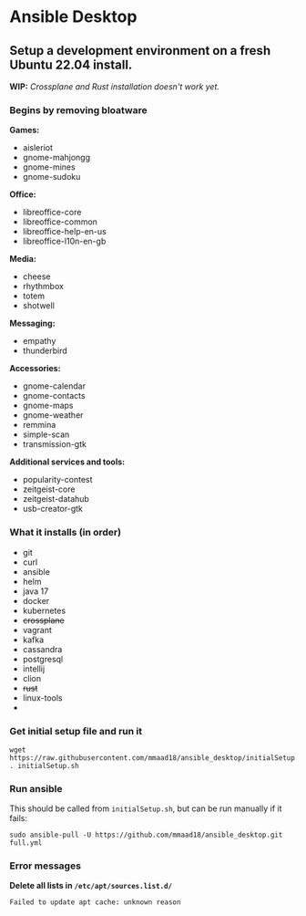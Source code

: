 # Ansible Desktop 

## Setup a development environment on a fresh Ubuntu 22.04 install.

**WIP:** *Crossplane and Rust installation doesn't work yet.*

### Begins by removing bloatware

**Games:**
- aisleriot
- gnome-mahjongg
- gnome-mines
- gnome-sudoku

**Office:**
- libreoffice-core
- libreoffice-common
- libreoffice-help-en-us
- libreoffice-l10n-en-gb

**Media:**
- cheese
- rhythmbox
- totem
- shotwell

**Messaging:**
- empathy
- thunderbird

**Accessories:**
- gnome-calendar
- gnome-contacts
- gnome-maps
- gnome-weather
- remmina
- simple-scan
- transmission-gtk

**Additional services and tools:**
- popularity-contest
- zeitgeist-core
- zeitgeist-datahub
- usb-creator-gtk


### What it installs (in order)

- git
- curl
- ansible
- helm
- java 17
- docker
- kubernetes
- ~~crossplane~~
- vagrant
- kafka
- cassandra
- postgresql
- intellij
- clion
- ~~rust~~
- linux-tools
- 

### Get initial setup file and run it
    wget https://raw.githubusercontent.com/mmaad18/ansible_desktop/initialSetup.sh
    . initialSetup.sh

### Run ansible
This should be called from `initialSetup.sh`, but can be run manually if it fails:

    sudo ansible-pull -U https://github.com/mmaad18/ansible_desktop.git full.yml

### Error messages

**Delete all lists in `/etc/apt/sources.list.d/`**

    Failed to update apt cache: unknown reason